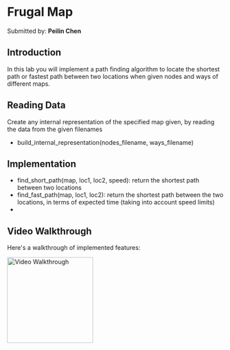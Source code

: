 # Frugal Map

Submitted by: **Peilin Chen**

## Introduction
In this lab you will implement a path finding algorithm to locate the shortest path or fastest path between two locations when given nodes and ways of different maps.

## Reading Data
Create any internal representation of the specified map given, by reading the data from the given filenames
- build_internal_representation(nodes_filename, ways_filename)

## Implementation
- find_short_path(map, loc1, loc2, speed): return the shortest path between two locations
- find_fast_path(map, loc1, loc2): return the shortest path between the two locations, in terms of expected time (taking into account speed limits)
-
## Video Walkthrough

Here's a walkthrough of implemented features:

<img src='Demo.gif' title='Video Walkthrough' width='200' alt='Video Walkthrough' />




